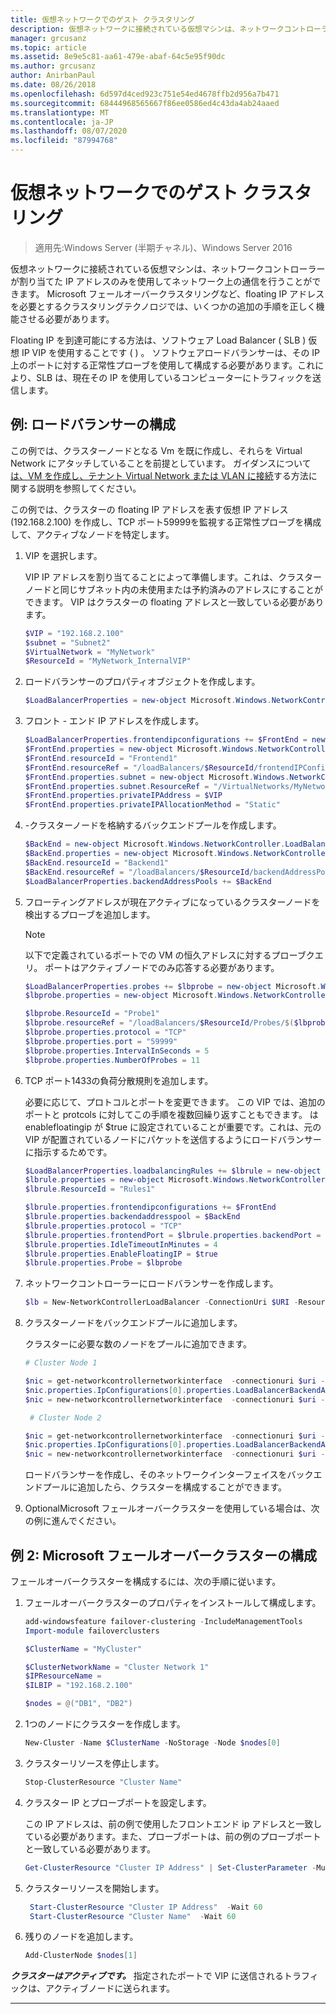 ```yaml
---
title: 仮想ネットワークでのゲスト クラスタリング
description: 仮想ネットワークに接続されている仮想マシンは、ネットワークコントローラーが割り当てた IP アドレスのみを使用してネットワーク上の通信を行うことができます。  Microsoft フェールオーバークラスタリングなど、floating IP アドレスを必要とするクラスタリングテクノロジでは、いくつかの追加の手順を正しく機能させる必要があります。
manager: grcusanz
ms.topic: article
ms.assetid: 8e9e5c81-aa61-479e-abaf-64c5e95f90dc
ms.author: grcusanz
author: AnirbanPaul
ms.date: 08/26/2018
ms.openlocfilehash: 6d597d4ced923c751e54ed4678ffb2d956a7b471
ms.sourcegitcommit: 68444968565667f86ee0586ed4c43da4ab24aaed
ms.translationtype: MT
ms.contentlocale: ja-JP
ms.lasthandoff: 08/07/2020
ms.locfileid: "87994768"
---
```

# <a name="guest-clustering-in-a-virtual-network"></a>仮想ネットワークでのゲスト クラスタリング

>適用先:Windows Server (半期チャネル)、Windows Server 2016

仮想ネットワークに接続されている仮想マシンは、ネットワークコントローラーが割り当てた IP アドレスのみを使用してネットワーク上の通信を行うことができます。  Microsoft フェールオーバークラスタリングなど、floating IP アドレスを必要とするクラスタリングテクノロジでは、いくつかの追加の手順を正しく機能させる必要があります。

Floating IP を到達可能にする方法は、ソフトウェア Load Balancer \( SLB \) 仮想 IP VIP を使用することです \( \) 。  ソフトウェアロードバランサーは、その IP 上のポートに対する正常性プローブを使用して構成する必要があります。これにより、SLB は、現在その IP を使用しているコンピューターにトラフィックを送信します。


## <a name="example-load-balancer-configuration"></a>例: ロードバランサーの構成

この例では、クラスターノードとなる Vm を既に作成し、それらを Virtual Network にアタッチしていることを前提としています。  ガイダンスについて[は、VM を作成し、テナント Virtual Network または VLAN に接続](./create-a-tenant-vm.md)する方法に関する説明を参照してください。

この例では、クラスターの floating IP アドレスを表す仮想 IP アドレス (192.168.2.100) を作成し、TCP ポート59999を監視する正常性プローブを構成して、アクティブなノードを特定します。

1. VIP を選択します。<p>VIP IP アドレスを割り当てることによって準備します。これは、クラスターノードと同じサブネット内の未使用または予約済みのアドレスにすることができます。  VIP はクラスターの floating アドレスと一致している必要があります。

   ```PowerShell
   $VIP = "192.168.2.100"
   $subnet = "Subnet2"
   $VirtualNetwork = "MyNetwork"
   $ResourceId = "MyNetwork_InternalVIP"
   ```

2. ロードバランサーのプロパティオブジェクトを作成します。

   ```PowerShell
   $LoadBalancerProperties = new-object Microsoft.Windows.NetworkController.LoadBalancerProperties
   ```

3. フロント \- エンド IP アドレスを作成します。

   ```PowerShell
   $LoadBalancerProperties.frontendipconfigurations += $FrontEnd = new-object Microsoft.Windows.NetworkController.LoadBalancerFrontendIpConfiguration
   $FrontEnd.properties = new-object Microsoft.Windows.NetworkController.LoadBalancerFrontendIpConfigurationProperties
   $FrontEnd.resourceId = "Frontend1"
   $FrontEnd.resourceRef = "/loadBalancers/$ResourceId/frontendIPConfigurations/$($FrontEnd.resourceId)"
   $FrontEnd.properties.subnet = new-object Microsoft.Windows.NetworkController.Subnet
   $FrontEnd.properties.subnet.ResourceRef = "/VirtualNetworks/MyNetwork/Subnets/Subnet2"
   $FrontEnd.properties.privateIPAddress = $VIP
   $FrontEnd.properties.privateIPAllocationMethod = "Static"
   ```

4. \-クラスターノードを格納するバックエンドプールを作成します。

   ```PowerShell
   $BackEnd = new-object Microsoft.Windows.NetworkController.LoadBalancerBackendAddressPool
   $BackEnd.properties = new-object Microsoft.Windows.NetworkController.LoadBalancerBackendAddressPoolProperties
   $BackEnd.resourceId = "Backend1"
   $BackEnd.resourceRef = "/loadBalancers/$ResourceId/backendAddressPools/$($BackEnd.resourceId)"
   $LoadBalancerProperties.backendAddressPools += $BackEnd
   ```

5. フローティングアドレスが現在アクティブになっているクラスターノードを検出するプローブを追加します。

   >[!NOTE]
   >以下で定義されているポートでの VM の恒久アドレスに対するプローブクエリ。  ポートはアクティブノードでのみ応答する必要があります。

   ```PowerShell
   $LoadBalancerProperties.probes += $lbprobe = new-object Microsoft.Windows.NetworkController.LoadBalancerProbe
   $lbprobe.properties = new-object Microsoft.Windows.NetworkController.LoadBalancerProbeProperties

   $lbprobe.ResourceId = "Probe1"
   $lbprobe.resourceRef = "/loadBalancers/$ResourceId/Probes/$($lbprobe.resourceId)"
   $lbprobe.properties.protocol = "TCP"
   $lbprobe.properties.port = "59999"
   $lbprobe.properties.IntervalInSeconds = 5
   $lbprobe.properties.NumberOfProbes = 11
   ```

6. TCP ポート1433の負荷分散規則を追加します。<p>必要に応じて、プロトコルとポートを変更できます。  この VIP では、追加のポートと protcols に対してこの手順を複数回繰り返すこともできます。  は enablefloatingip が $true に設定されていることが重要です。これは、元の VIP が配置されているノードにパケットを送信するようにロードバランサーに指示するためです。

   ```PowerShell
   $LoadBalancerProperties.loadbalancingRules += $lbrule = new-object Microsoft.Windows.NetworkController.LoadBalancingRule
   $lbrule.properties = new-object Microsoft.Windows.NetworkController.LoadBalancingRuleProperties
   $lbrule.ResourceId = "Rules1"

   $lbrule.properties.frontendipconfigurations += $FrontEnd
   $lbrule.properties.backendaddresspool = $BackEnd
   $lbrule.properties.protocol = "TCP"
   $lbrule.properties.frontendPort = $lbrule.properties.backendPort = 1433
   $lbrule.properties.IdleTimeoutInMinutes = 4
   $lbrule.properties.EnableFloatingIP = $true
   $lbrule.properties.Probe = $lbprobe
   ```

7. ネットワークコントローラーにロードバランサーを作成します。

   ```PowerShell
   $lb = New-NetworkControllerLoadBalancer -ConnectionUri $URI -ResourceId $ResourceId -Properties $LoadBalancerProperties -Force
   ```

8. クラスターノードをバックエンドプールに追加します。<p>クラスターに必要な数のノードをプールに追加できます。

   ```PowerShell
   # Cluster Node 1

   $nic = get-networkcontrollernetworkinterface  -connectionuri $uri -resourceid "ClusterNode1_Network-Adapter"
   $nic.properties.IpConfigurations[0].properties.LoadBalancerBackendAddressPools += $lb.properties.backendaddresspools[0]
   $nic = new-networkcontrollernetworkinterface  -connectionuri $uri -resourceid $nic.resourceid -properties $nic.properties -force

    # Cluster Node 2

   $nic = get-networkcontrollernetworkinterface  -connectionuri $uri -resourceid "ClusterNode2_Network-Adapter"
   $nic.properties.IpConfigurations[0].properties.LoadBalancerBackendAddressPools += $lb.properties.backendaddresspools[0]
   $nic = new-networkcontrollernetworkinterface  -connectionuri $uri -resourceid $nic.resourceid -properties $nic.properties -force
   ```

   ロードバランサーを作成し、そのネットワークインターフェイスをバックエンドプールに追加したら、クラスターを構成することができます。

9. OptionalMicrosoft フェールオーバークラスターを使用している場合は、次の例に進んでください。

## <a name="example-2-configuring-a-microsoft-failover-cluster"></a>例 2: Microsoft フェールオーバークラスターの構成

フェールオーバークラスターを構成するには、次の手順に従います。

1. フェールオーバークラスターのプロパティをインストールして構成します。

   ```PowerShell
   add-windowsfeature failover-clustering -IncludeManagementTools
   Import-module failoverclusters

   $ClusterName = "MyCluster"

   $ClusterNetworkName = "Cluster Network 1"
   $IPResourceName =
   $ILBIP = "192.168.2.100"

   $nodes = @("DB1", "DB2")
   ```

2. 1つのノードにクラスターを作成します。

   ```PowerShell
   New-Cluster -Name $ClusterName -NoStorage -Node $nodes[0]
   ```

3. クラスターリソースを停止します。

   ```PowerShell
   Stop-ClusterResource "Cluster Name" 
   ```

4. クラスター IP とプローブポートを設定します。<p>この IP アドレスは、前の例で使用したフロントエンド ip アドレスと一致している必要があります。また、プローブポートは、前の例のプローブポートと一致している必要があります。

   ```PowerShell
   Get-ClusterResource "Cluster IP Address" | Set-ClusterParameter -Multiple @{"Address"="$ILBIP";"ProbePort"="59999";"SubnetMask"="255.255.255.255";"Network"="$ClusterNetworkName";"EnableDhcp"=0}
   ```

5. クラスターリソースを開始します。

   ```PowerShell
    Start-ClusterResource "Cluster IP Address"  -Wait 60 
    Start-ClusterResource "Cluster Name"  -Wait 60 
   ```

6. 残りのノードを追加します。

   ```PowerShell
   Add-ClusterNode $nodes[1]
   ```

_**クラスターはアクティブです。**_ 指定されたポートで VIP に送信されるトラフィックは、アクティブノードに送られます。

---